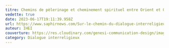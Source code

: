```yaml
---
titre: Chemins de pèlerinage et cheminement spirituel entre Orient et Occident
vedette: true
date: 2023-06-17T19:11:39.958Z
url: https://www.saphirnews.com/Sur-le-chemin-du-dialogue-interreligieux-l-universalite-du-pelerinage-de-l-Orient-a-l-Occident-en-partage_a29745.html
auteur: IHEI
couverture: https://res.cloudinary.com/genesi-communication-design/image/upload/v1688204502/1688204214363_ggq34f.jpg
category: Dialogue interreligieux
---
```

